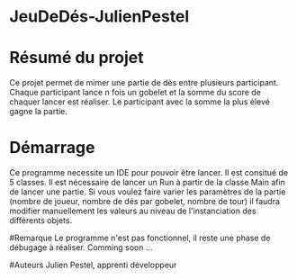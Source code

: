 # JeuDeDés-JulienPestel

# Résumé du projet
Ce projet permet de mimer une partie de dès entre plusieurs participant. Chaque participant lance n fois un gobelet et la somme du score de chaquer lancer est réaliser. Le participant avec la somme la plus élevé gagne la partie.



# Démarrage
Ce programme necessite un IDE pour pouvoir être lancer.
Il est consitué de 5 classes. 
Il est nécessaire de lancer un Run à partir de la classe Main afin de lancer une partie.
Si vous voulez faire varier les paramètres de la partie (nombre de joueur, nombre de dés par gobelet, nombre de tour) il faudra modifier manuellement les valeurs au niveau de l'instanciation des différents objets.


#Remarque
Le programme n'est pas fonctionnel, il reste une phase de débugage à réaliser. Comming soon ...

#Auteurs
Julien Pestel, apprenti développeur 

